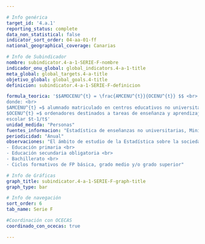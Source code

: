 ```yaml
---

# Info genérica
target_id: '4.a.1'
reporting_status: complete
data_non_statistical: false
indicator_sort_order: 04-aa-01-ff
national_geographical_coverage: Canarias

# Info de Subindicador
nombre: subindicator.4-a-1-SERIE-F-nombre
indicador_onu_global: global_indicators.4-a-1-title
meta_global: global_targets.4-a-title
objetivo_global: global_goals.4-title
definicion: subindicator.4-a-1-SERIE-F-definicion

formula_teorica: '$$AMOCENU^{t} = \frac{AMCENU^{t}}{OCENU^{t}} $$ <br>
donde: <br>
$AMCENU^{t} =$ alumnado matriculado en centros educativos no universitarios en el curso escolar $t-1/t$ <br>
$OCENU^{t} =$ ordenadores destinados a tareas de enseñanza y aprendizaje en centros educativos no universitarios en el curso
escolar $t-1/t$'
unidad_medida: "Personas"
fuentes_informacion: "Estadística de enseñanzas no universitarias, Ministerio de Educación y Formación Profesional"
periodicidad: "Anual"
observaciones: "El ámbito de estudio de la Estadística sobre la sociedad de la información y la comunicación en los centros educativos no universitarios son los centros educativos públicos y privados que imparten al menos una de las siguientes enseñanzas: <br>
- Educación primaria <br>
- Educación secundaria obligatoria <br>
- Bachillerato <br>
- Ciclos formativos de FP básica, grado medio y/o grado superior"

# Info de Gráficas
graph_title: subindicator.4-a-1-SERIE-F-graph-title
graph_type: bar

# Info de navegación
sort_order: 6
tab_name: Serie F

#Coordinación con OCECAS
coordinado_con_ocecas: true

---
```

